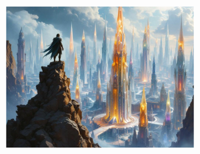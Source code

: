 ![A dwarven crystal city transforming into pure geometry - crystal spires shifting and realigning, streets forming perfect patterns, buildings moving like living equations. Marcus Stoneweaver stands atop his tower, partly crystalline himself. Style: Fantasy architecture meets cosmic horror, geometric patterns overlaying crystal structures, impossible angles.](illustration_caption_2.jpeg)
